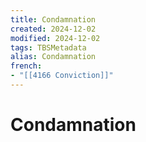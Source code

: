 ```yaml
---
title: Condamnation
created: 2024-12-02
modified: 2024-12-02
tags: TBSMetadata
alias: Condamnation
french:
- "[[4166 Conviction]]"
---
```

# Condamnation
